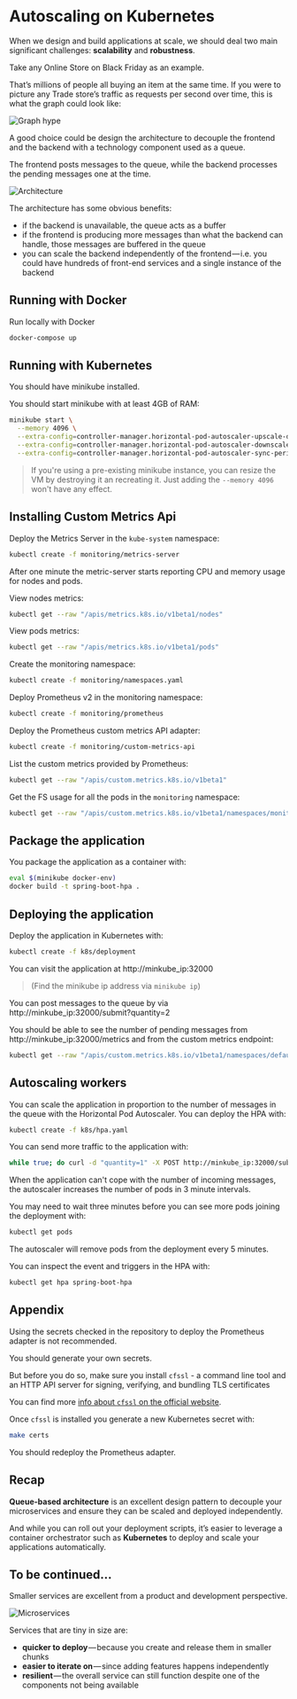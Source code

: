 # Autoscaling on Kubernetes

When we design and build applications at scale, we should deal two main significant challenges: **scalability** and **robustness**.

Take any Online Store on Black Friday as an example.

That’s millions of people all buying an item at the same time.
If you were to picture any Trade store’s traffic as requests per second over time, this is what the graph could look like:

![Graph hype](static/hype.png)

A good choice could be design the architecture to decouple the frontend and the backend with a technology component used as a queue.

The frontend posts messages to the queue, while the backend processes the pending messages one at the time.

![Architecture](static/architecture.gif)

The architecture has some obvious benefits:
* if the backend is unavailable, the queue acts as a buffer
* if the frontend is producing more messages than what the backend can handle, those messages are buffered in the queue
* you can scale the backend independently of the frontend — i.e. you could have hundreds of front-end services and a single instance of the backend

## Running with Docker

Run locally with Docker

```bash
docker-compose up
```

## Running with Kubernetes

You should have minikube installed.

You should start minikube with at least 4GB of RAM:

```bash
minikube start \
  --memory 4096 \
  --extra-config=controller-manager.horizontal-pod-autoscaler-upscale-delay=1m \
  --extra-config=controller-manager.horizontal-pod-autoscaler-downscale-delay=2m \
  --extra-config=controller-manager.horizontal-pod-autoscaler-sync-period=10s
```

> If you're using a pre-existing minikube instance, you can resize the VM by destroying it an recreating it. Just adding the `--memory 4096` won't have any effect.

## Installing Custom Metrics Api

Deploy the Metrics Server in the `kube-system` namespace:

```bash
kubectl create -f monitoring/metrics-server
```

After one minute the metric-server starts reporting CPU and memory usage for nodes and pods.

View nodes metrics:

```bash
kubectl get --raw "/apis/metrics.k8s.io/v1beta1/nodes"
```

View pods metrics:

```bash
kubectl get --raw "/apis/metrics.k8s.io/v1beta1/pods"
```

Create the monitoring namespace:

```bash
kubectl create -f monitoring/namespaces.yaml
```

Deploy Prometheus v2 in the monitoring namespace:

```bash
kubectl create -f monitoring/prometheus
```

Deploy the Prometheus custom metrics API adapter:

```bash
kubectl create -f monitoring/custom-metrics-api
```

List the custom metrics provided by Prometheus:

```bash
kubectl get --raw "/apis/custom.metrics.k8s.io/v1beta1"
```

Get the FS usage for all the pods in the `monitoring` namespace:

```bash
kubectl get --raw "/apis/custom.metrics.k8s.io/v1beta1/namespaces/monitoring/pods/*/fs_usage_bytes"
```

## Package the application

You package the application as a container with:

```bash
eval $(minikube docker-env)
docker build -t spring-boot-hpa .
```

## Deploying the application

Deploy the application in Kubernetes with:

```bash
kubectl create -f k8s/deployment
```

You can visit the application at http://minkube_ip:32000

> (Find the minikube ip address via `minikube ip`)

You can post messages to the queue by via http://minkube_ip:32000/submit?quantity=2

You should be able to see the number of pending messages from http://minkube_ip:32000/metrics and from the custom metrics endpoint:

```bash
kubectl get --raw "/apis/custom.metrics.k8s.io/v1beta1/namespaces/default/pods/*/messages"
```

## Autoscaling workers

You can scale the application in proportion to the number of messages in the queue with the Horizontal Pod Autoscaler. You can deploy the HPA with:

```bash
kubectl create -f k8s/hpa.yaml
```

You can send more traffic to the application with:

```bash
while true; do curl -d "quantity=1" -X POST http://minkube_ip:32000/submit ; sleep 4; done
```

When the application can't cope with the number of incoming messages, the autoscaler increases the number of pods in 3 minute intervals.

You may need to wait three minutes before you can see more pods joining the deployment with:

```bash
kubectl get pods
```

The autoscaler will remove pods from the deployment every 5 minutes.

You can inspect the event and triggers in the HPA with:

```bash
kubectl get hpa spring-boot-hpa
```

## Appendix

Using the secrets checked in the repository to deploy the Prometheus adapter is not recommended.

You should generate your own secrets.

But before you do so, make sure you install `cfssl` - a command line tool and an HTTP API server for signing, verifying, and bundling TLS certificates

You can find more [info about `cfssl` on the official website](https://github.com/cloudflare/cfssl).

Once `cfssl` is installed you generate a new Kubernetes secret with:

```bash
make certs
```

You should redeploy the Prometheus adapter.

## Recap

**Queue-based architecture** is an excellent design pattern to decouple your microservices and ensure they can be scaled and deployed independently.

And while you can roll out your deployment scripts, it’s easier to leverage a container orchestrator such as **Kubernetes** to deploy and scale your applications automatically.

## To be continued...

Smaller services are excellent from a product and development perspective.

![Microservices](static/microservices.gif)

Services that are tiny in size are:

* **quicker to deploy** — because you create and release them in smaller chunks
* **easier to iterate on** — since adding features happens independently
* **resilient** — the overall service can still function despite one of the components not being available
